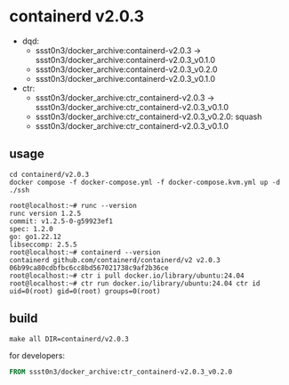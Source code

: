 # containerd v2.0.3

* dqd: 
    * ssst0n3/docker_archive:containerd-v2.0.3 -> ssst0n3/docker_archive:containerd-v2.0.3_v0.1.0
    * ssst0n3/docker_archive:containerd-v2.0.3_v0.2.0
    * ssst0n3/docker_archive:containerd-v2.0.3_v0.1.0
* ctr:
    * ssst0n3/docker_archive:ctr_containerd-v2.0.3 -> ssst0n3/docker_archive:ctr_containerd-v2.0.3_v0.1.0
    * ssst0n3/docker_archive:ctr_containerd-v2.0.3_v0.2.0: squash
    * ssst0n3/docker_archive:ctr_containerd-v2.0.3_v0.1.0

## usage

```shell
cd containerd/v2.0.3
docker compose -f docker-compose.yml -f docker-compose.kvm.yml up -d
./ssh
```

```shell
root@localhost:~# runc --version
runc version 1.2.5
commit: v1.2.5-0-g59923ef1
spec: 1.2.0
go: go1.22.12
libseccomp: 2.5.5
root@localhost:~# containerd --version
containerd github.com/containerd/containerd/v2 v2.0.3 06b99ca80cdbfbc6cc8bd567021738c9af2b36ce
root@localhost:~# ctr i pull docker.io/library/ubuntu:24.04
root@localhost:~# ctr run docker.io/library/ubuntu:24.04 ctr id
uid=0(root) gid=0(root) groups=0(root)
```

## build

```shell
make all DIR=containerd/v2.0.3
```

for developers:

```dockerfile
FROM ssst0n3/docker_archive:ctr_containerd-v2.0.3_v0.2.0
```